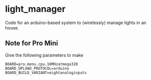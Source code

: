 # light_manager
Code for an arduino-based system to (wirelessly) manage lights in an house.

## Note for Pro Mini
Give the following parameters to make

    BOARD=pro.menu.cpu.16MHzatmega328
    BOARD_UPLOAD_PROTOCOL=arduino
    BOARD_BUILD_VARIANT=eightanaloginputs
